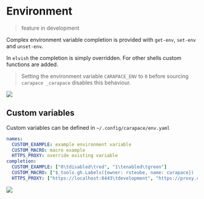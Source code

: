 # Environment

> feature in development

Complex environment variable completion is provided with `get-env`, `set-env` and `unset-env`.

In `elvish` the completion is simply overridden.
For other shells custom functions are added.

> Setting the environment variable `CARAPACE_ENV` to `0`
> before sourcing `carapace _carapace` disables this behaviour.

![](./environment.cast)

## Custom variables

Custom variables can be defined in `~/.config/carapace/env.yaml`

```yaml
names:
  CUSTOM_EXAMPLE: example environment variable
  CUSTOM_MACRO: macro example
  HTTPS_PROXY: override existing variable
completion:
  CUSTOM_EXAMPLE: ["0\tdisabled\tred", "1\tenabled\tgreen"]
  CUSTOM_MACRO: ["$_tools.gh.Labels({owner: rsteube, name: carapace}) ||| $uniquelist(,)"]
  HTTPS_PROXY: ["https://localhost:8443\tdevelopment", "https://proxy.company:443\tproduction"]
```

![](./environment-custom.cast)
